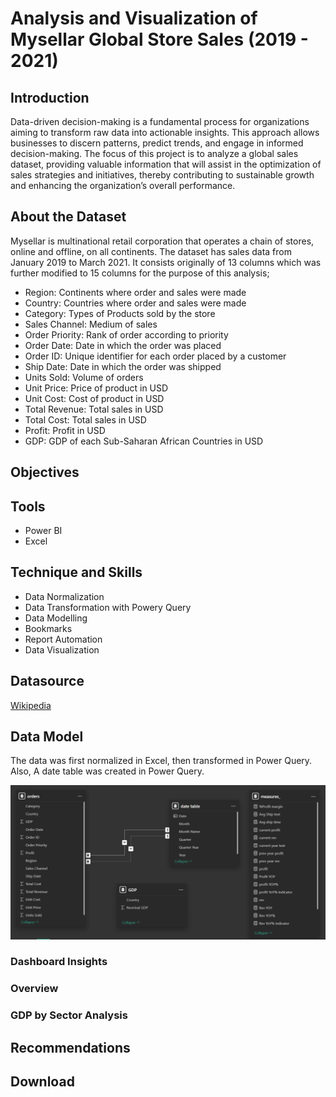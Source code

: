 # Analysis and Visualization of Mysellar Global Store Sales (2019 - 2021)

## Introduction
Data-driven decision-making is a fundamental process for organizations aiming to transform raw data into actionable insights. This approach allows businesses to discern patterns, predict trends, and engage in informed decision-making. The focus of this project is to analyze a global sales dataset, providing valuable information that will assist in the optimization of sales strategies and initiatives, thereby contributing to sustainable growth and enhancing the organization’s overall performance.

## About the Dataset
Mysellar is multinational retail corporation that operates a chain of stores, online and offline, on all continents.
The dataset has sales data from January 2019 to March 2021. It consists originally of 13 columns which was further modified to 15 columns for the purpose of this analysis;

- Region: Continents where order and sales were made
- Country: Countries where order and sales were made
- Category: Types of Products sold by the store
- Sales Channel: Medium of sales
- Order Priority: Rank of order according to priority
- Order Date: Date in which the order was placed
- Order ID: Unique identifier for each order placed by a customer
- Ship Date: Date in which the order was shipped
- Units Sold: Volume of orders
- Unit Price: Price of product in USD
- Unit Cost: Cost of product in USD
- Total Revenue: Total sales in USD
- Total Cost: Total sales in USD
- Profit: Profit in USD
- GDP: GDP of each Sub-Saharan African Countries in USD

## Objectives

## Tools
- Power BI
- Excel

## Technique and Skills
- Data Normalization
- Data Transformation with Powery Query
- Data Modelling
- Bookmarks
- Report Automation
- Data Visualization

## Datasource
<a href = "https://en.wikipedia.org/wiki/List_of_African_countries_by_GDP_(nominal)"> Wikipedia </a>

## Data Model
The data was first normalized in Excel, then transformed in Power Query. Also, A date table was created in Power Query. 

![Data Model](https://github.com/Faithe7/Demo-Mysellar-Global-Store-Sales/blob/main/images/mysellar_sales_portfolio_data_model.PNG)

### Dashboard Insights
### Overview

### GDP by Sector Analysis

## Recommendations

## Download


